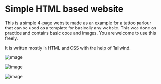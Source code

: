 # Simple HTML based website

This is a simple 4-page website made as an example for a tattoo parlour that can be used as a template for basically any website. This was done as practice and contains basic code and images. You are welcome to use this freely. 

It is written mostly in HTML and CSS with the help of Tailwind. 

![image](https://user-images.githubusercontent.com/30116824/150646484-863595f3-ae6e-4248-ba46-db464bf8d3f4.png)

![image](https://user-images.githubusercontent.com/30116824/150646503-7343c2fd-5579-4d96-a439-a7f973ac890a.png)

![image](https://user-images.githubusercontent.com/30116824/150646520-8ca28ab2-c1c3-48de-a096-eb79fc236456.png)

